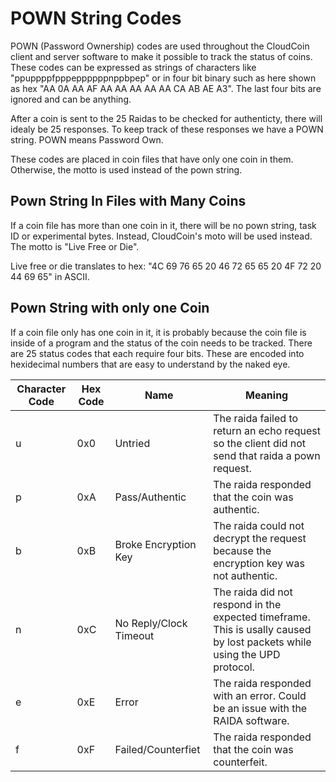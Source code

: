 # POWN String Codes

POWN (Password Ownership) codes are used throughout the CloudCoin client and server software to make it possible to track the status of coins. These codes can be expressed as strings of characters like "ppuppppfpppeppppppnppbpep" or in four bit binary such as here shown as hex "AA 0A AA AF AA AA AA AA AA CA AB AE A3". The last four bits are ignored and can be anything. 

After a coin is sent to the 25 Raidas to be checked for authenticty, there will idealy be 25 responses. To keep track of these responses we have a POWN string.
POWN means Password Own. 

These codes are placed in coin files that have only one coin in them. Otherwise, the motto is used instead of the pown string. 

##  Pown String In Files with Many Coins
If a coin file has more than one coin in it, there will be no pown string, task ID or experimental bytes. Instead, 
CloudCoin's moto will be used instead. The motto is "Live Free or Die".

Live free or die translates to hex: "4C 69 76 65 20 46 72 65 65 20 4F 72 20 44 69 65" in ASCII.

## Pown String with only one Coin
If a coin file only has one coin in it, it is probably because the coin file is inside of a program and the status of the coin needs to be tracked. There are
25 status codes that each require four bits. These are encoded into hexidecimal numbers that are easy to understand by the naked eye. 

Character Code | Hex Code | Name | Meaning 
---|---|---|---
u |0x0 | Untried   | The raida failed to return an echo request so the client did not send that raida a pown request.
p | 0xA | Pass/Authentic | The raida responded that the coin was authentic. 
b | 0xB | Broke Encryption Key | The raida could not decrypt the request because the encryption key was not authentic.  
n | 0xC | No Reply/Clock Timeout | The raida did not respond in the expected timeframe. This is usally caused by lost packets while using the UPD protocol.
e | 0xE | Error |The raida responded with an error. Could be an issue with the RAIDA software. 
f | 0xF | Failed/Counterfiet |The raida responded that the coin was counterfeit. 


